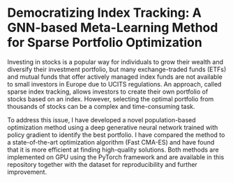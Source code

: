 # Democratizing Index Tracking: A GNN-based Meta-Learning Method for Sparse Portfolio Optimization

Investing in stocks is a popular way for individuals to grow their wealth and diversify their investment portfolio, but many exchange-traded funds (ETFs) and mutual funds that offer actively managed index funds are not available to small investors in Europe due to UCITS regulations. An approach, called sparse index tracking, allows investors to create their own portfolio of stocks based on an index. However, selecting the optimal portfolio from thousands of stocks can be a complex and time-consuming task.

To address this issue, I have developed a novel population-based optimization method using a deep generative neural network trained with policy gradient to identify the best portfolio. I have compared the method to a state-of-the-art optimization algorithm (Fast CMA-ES) and have found that it is more efficient at finding high-quality solutions. Both methods are implemented on GPU using the PyTorch framework and are available in this repository together with the dataset for reproducibility and further improvement.
